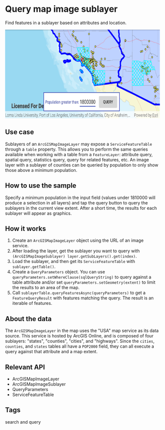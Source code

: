 # Query map image sublayer

Find features in a sublayer based on attributes and location.

![Image of query map image sublayer](query-map-image-sublayer.png)

## Use case

Sublayers of an `ArcGISMapImageLayer` may expose a `ServiceFeatureTable` through a `table` property. This allows you to perform the same queries available when working with a table from a `FeatureLayer`: attribute query, spatial query, statistics query, query for related features, etc. An image layer with a sublayer of counties can be queried by population to only show those above a minimum population.

## How to use the sample

Specify a minimum population in the input field (values under 1810000 will produce a selection in all layers) and tap the query button to query the sublayers in the current view extent. After a short time, the results for each sublayer will appear as graphics.

## How it works

1. Create an `ArcGISMapImageLayer` object using the URL of an image service.
2. After loading the layer, get the sublayer you want to query with `(ArcGISMapImageSublayer) layer.getSubLayers().get(index)`.
3. Load the sublayer, and then get its `ServiceFeatureTable` with `sublayer.getTable()`.
4. Create a `QueryParameters` object. You can use `queryParameters.setWhereClause(sqlQueryString)` to query against a table attribute and/or set `queryParameters.setGeometry(extent)` to limit the results to an area of the map.
5. Call `sublayerTable.queryFeaturesAsync(queryParameters)` to get a `FeatureQueryResult` with features matching the query. The result is an iterable of features.

## About the data

The `ArcGISMapImageLayer` in the map uses the "USA" map service as its data source. This service is hosted by ArcGIS Online, and is composed of four sublayers: "states", "counties", "cities", and "highways".
Since the `cities`, `counties`, and `states` tables all have a `POP2000` field, they can all execute a query against that attribute and a map extent.

## Relevant API

* ArcGISMapImageLayer
* ArcGISMapImageSublayer
* QueryParameters
* ServiceFeatureTable

## Tags

search and query
